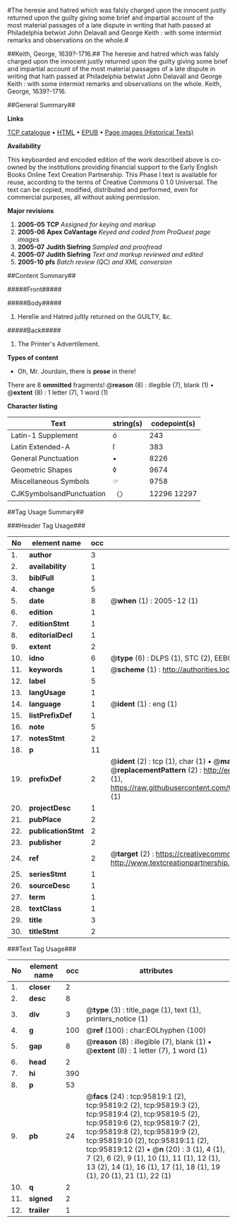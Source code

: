 #The heresie and hatred which was falsly charged upon the innocent justly returned upon the guilty giving some brief and impartial account of the most material passages of a late dispute in writing that hath passed at Philadelphia betwixt John Delavall and George Keith : with some intermixt remarks and observations on the whole.#

##Keith, George, 1639?-1716.##
The heresie and hatred which was falsly charged upon the innocent justly returned upon the guilty giving some brief and impartial account of the most material passages of a late dispute in writing that hath passed at Philadelphia betwixt John Delavall and George Keith : with some intermixt remarks and observations on the whole.
Keith, George, 1639?-1716.

##General Summary##

**Links**

[TCP catalogue](http://www.ota.ox.ac.uk/tcp/)  • 
[HTML](http://tei.it.ox.ac.uk/tcp/Texts-HTML/free/A47/A47151.html)  • 
[EPUB](http://tei.it.ox.ac.uk/tcp/Texts-EPUB/free/A47/A47151.epub) • 
[Page images (Historical Texts)](https://data.historicaltexts.jisc.ac.uk/view?pubId=eebo-12937437e&pageId=eebo-12937437e-95819-1)

**Availability**

This keyboarded and encoded edition of the
	       work described above is co-owned by the institutions
	       providing financial support to the Early English Books
	       Online Text Creation Partnership. This Phase I text is
	       available for reuse, according to the terms of Creative
	       Commons 0 1.0 Universal. The text can be copied,
	       modified, distributed and performed, even for
	       commercial purposes, all without asking permission.

**Major revisions**

1. __2005-05__ __TCP__ *Assigned for keying and markup*
1. __2005-06__ __Apex CoVantage__ *Keyed and coded from ProQuest page images*
1. __2005-07__ __Judith Siefring__ *Sampled and proofread*
1. __2005-07__ __Judith Siefring__ *Text and markup reviewed and edited*
1. __2005-10__ __pfs__ *Batch review (QC) and XML conversion*

##Content Summary##

#####Front#####

#####Body#####

1. Hereſie and Hatred juſtly returned on the GUILTY, &c.

#####Back#####

1. The Printer's Advertiſement.

**Types of content**

  * Oh, Mr. Jourdain, there is **prose** in there!

There are 8 **ommitted** fragments! 
 @__reason__ (8) : illegible (7), blank (1)  •  @__extent__ (8) : 1 letter (7), 1 word (1)

**Character listing**


|Text|string(s)|codepoint(s)|
|---|---|---|
|Latin-1 Supplement|ó|243|
|Latin Extended-A|ſ|383|
|General Punctuation|•|8226|
|Geometric Shapes|◊|9674|
|Miscellaneous Symbols|☞|9758|
|CJKSymbolsandPunctuation|〈〉|12296 12297|

##Tag Usage Summary##

###Header Tag Usage###

|No|element name|occ|attributes|
|---|---|---|---|
|1.|__author__|3||
|2.|__availability__|1||
|3.|__biblFull__|1||
|4.|__change__|5||
|5.|__date__|8| @__when__ (1) : 2005-12 (1)|
|6.|__edition__|1||
|7.|__editionStmt__|1||
|8.|__editorialDecl__|1||
|9.|__extent__|2||
|10.|__idno__|6| @__type__ (6) : DLPS (1), STC (2), EEBO-CITATION (1), OCLC (1), VID (1)|
|11.|__keywords__|1| @__scheme__ (1) : http://authorities.loc.gov/ (1)|
|12.|__label__|5||
|13.|__langUsage__|1||
|14.|__language__|1| @__ident__ (1) : eng (1)|
|15.|__listPrefixDef__|1||
|16.|__note__|5||
|17.|__notesStmt__|2||
|18.|__p__|11||
|19.|__prefixDef__|2| @__ident__ (2) : tcp (1), char (1)  •  @__matchPattern__ (2) : ([0-9\-]+):([0-9IVX]+) (1), (.+) (1)  •  @__replacementPattern__ (2) : http://eebo.chadwyck.com/downloadtiff?vid=$1&page=$2 (1), https://raw.githubusercontent.com/textcreationpartnership/Texts/master/tcpchars.xml#$1 (1)|
|20.|__projectDesc__|1||
|21.|__pubPlace__|2||
|22.|__publicationStmt__|2||
|23.|__publisher__|2||
|24.|__ref__|2| @__target__ (2) : https://creativecommons.org/publicdomain/zero/1.0/ (1), http://www.textcreationpartnership.org/docs/. (1)|
|25.|__seriesStmt__|1||
|26.|__sourceDesc__|1||
|27.|__term__|1||
|28.|__textClass__|1||
|29.|__title__|3||
|30.|__titleStmt__|2||


###Text Tag Usage###

|No|element name|occ|attributes|
|---|---|---|---|
|1.|__closer__|2||
|2.|__desc__|8||
|3.|__div__|3| @__type__ (3) : title_page (1), text (1), printers_notice (1)|
|4.|__g__|100| @__ref__ (100) : char:EOLhyphen (100)|
|5.|__gap__|8| @__reason__ (8) : illegible (7), blank (1)  •  @__extent__ (8) : 1 letter (7), 1 word (1)|
|6.|__head__|2||
|7.|__hi__|390||
|8.|__p__|53||
|9.|__pb__|24| @__facs__ (24) : tcp:95819:1 (2), tcp:95819:2 (2), tcp:95819:3 (2), tcp:95819:4 (2), tcp:95819:5 (2), tcp:95819:6 (2), tcp:95819:7 (2), tcp:95819:8 (2), tcp:95819:9 (2), tcp:95819:10 (2), tcp:95819:11 (2), tcp:95819:12 (2)  •  @__n__ (20) : 3 (1), 4 (1), 7 (2), 6 (2), 9 (1), 10 (1), 11 (1), 12 (1), 13 (2), 14 (1), 16 (1), 17 (1), 18 (1), 19 (1), 20 (1), 21 (1), 22 (1)|
|10.|__q__|2||
|11.|__signed__|2||
|12.|__trailer__|1||
